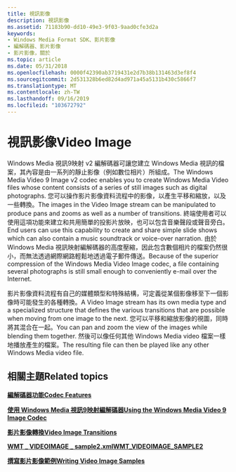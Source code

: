```yaml
---
title: 視訊影像
description: 視訊影像
ms.assetid: 71183b90-dd10-49e3-9f03-9aad0cfe3d2a
keywords:
- Windows Media Format SDK、影片影像
- 編解碼器、影片影像
- 影片影像，關於
ms.topic: article
ms.date: 05/31/2018
ms.openlocfilehash: 0000f42390ab3719431e2d7b38b131463d3ef8f4
ms.sourcegitcommit: 2d531328b6ed82d4ad971a45a5131b430c5866f7
ms.translationtype: MT
ms.contentlocale: zh-TW
ms.lasthandoff: 09/16/2019
ms.locfileid: "103672792"
---
```

# <a name="video-image"></a><span data-ttu-id="3699d-106">視訊影像</span><span class="sxs-lookup"><span data-stu-id="3699d-106">Video Image</span></span>

<span data-ttu-id="3699d-107">Windows Media 視訊9映射 v2 編解碼器可讓您建立 Windows Media 視訊的檔案，其內容是由一系列的靜止影像（例如數位相片）所組成。</span><span class="sxs-lookup"><span data-stu-id="3699d-107">The Windows Media Video 9 Image v2 codec enables you to create Windows Media Video files whose content consists of a series of still images such as digital photographs.</span></span> <span data-ttu-id="3699d-108">您可以操作影片影像資料流程中的影像，以產生平移和縮放，以及一些轉換。</span><span class="sxs-lookup"><span data-stu-id="3699d-108">The images in the Video Image stream can be manipulated to produce pans and zooms as well as a number of transitions.</span></span> <span data-ttu-id="3699d-109">終端使用者可以使用這項功能來建立和共用簡單的投影片放映，也可以包含音樂聲段或聲音旁白。</span><span class="sxs-lookup"><span data-stu-id="3699d-109">End users can use this capability to create and share simple slide shows which can also contain a music soundtrack or voice-over narration.</span></span> <span data-ttu-id="3699d-110">由於 Windows Media 視訊映射編解碼器的高度壓縮，因此包含數個相片的檔案仍然很小，而無法透過網際網路輕鬆地透過電子郵件傳送。</span><span class="sxs-lookup"><span data-stu-id="3699d-110">Because of the superior compression of the Windows Media Video Image codec, a file containing several photographs is still small enough to conveniently e-mail over the Internet.</span></span>

<span data-ttu-id="3699d-111">影片影像資料流程有自己的媒體類型和特殊結構，可定義從某個影像移至下一個影像時可能發生的各種轉換。</span><span class="sxs-lookup"><span data-stu-id="3699d-111">A Video Image stream has its own media type and a specialized structure that defines the various transitions that are possible when moving from one image to the next.</span></span> <span data-ttu-id="3699d-112">您可以平移和縮放影像的視圖，同時將其混合在一起。</span><span class="sxs-lookup"><span data-stu-id="3699d-112">You can pan and zoom the view of the images while blending them together.</span></span> <span data-ttu-id="3699d-113">然後可以像任何其他 Windows Media video 檔案一樣地播放產生的檔案。</span><span class="sxs-lookup"><span data-stu-id="3699d-113">The resulting file can then be played like any other Windows Media video file.</span></span>

## <a name="related-topics"></a><span data-ttu-id="3699d-114">相關主題</span><span class="sxs-lookup"><span data-stu-id="3699d-114">Related topics</span></span>

<dl> <dt>

[<span data-ttu-id="3699d-115">**編解碼器功能**</span><span class="sxs-lookup"><span data-stu-id="3699d-115">**Codec Features**</span></span>](codec-features.md)
</dt> <dt>

[<span data-ttu-id="3699d-116">**使用 Windows Media 視訊9映射編解碼器**</span><span class="sxs-lookup"><span data-stu-id="3699d-116">**Using the Windows Media Video 9 Image Codec**</span></span>](using-the-windows-media-video-9-image-codec--deprecated.md)
</dt> <dt>

[<span data-ttu-id="3699d-117">**影片影像轉換**</span><span class="sxs-lookup"><span data-stu-id="3699d-117">**Video Image Transitions**</span></span>](video-image-transitions.md)
</dt> <dt>

[<span data-ttu-id="3699d-118">**WMT \_ VIDEOIMAGE \_ sample2.xml**</span><span class="sxs-lookup"><span data-stu-id="3699d-118">**WMT\_VIDEOIMAGE\_SAMPLE2**</span></span>](/previous-versions/windows/desktop/api/Wmsdkidl/ns-wmsdkidl-wmt_videoimage_sample2)
</dt> <dt>

[<span data-ttu-id="3699d-119">**撰寫影片影像範例**</span><span class="sxs-lookup"><span data-stu-id="3699d-119">**Writing Video Image Samples**</span></span>](writing-video-image-samples.md)
</dt> </dl>

 

 




